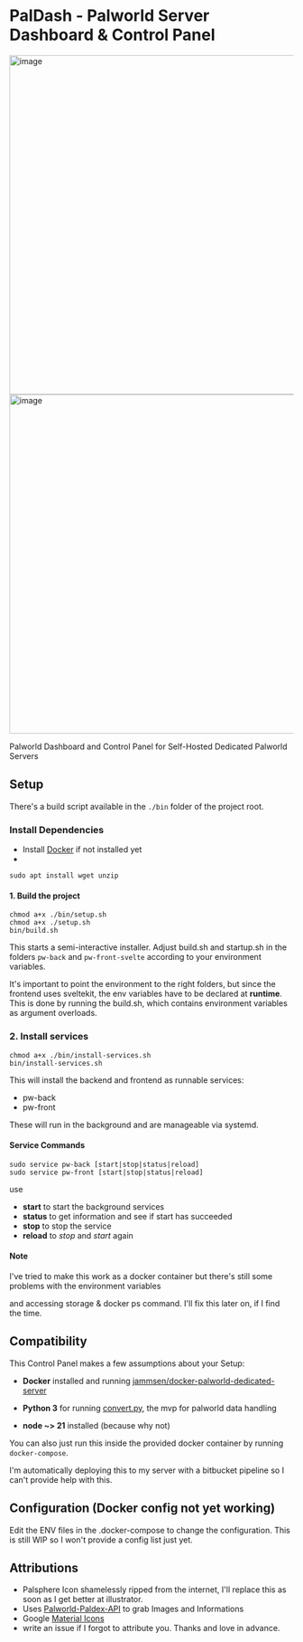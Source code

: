 
# PalDash - Palworld Server Dashboard & Control Panel
<img width="600" alt="image" src="https://github.com/rbarisic-lme/pal-dash/assets/54026388/6acaa932-f551-4c55-8075-65807b4f1e44">
<img width="600" alt="image" src="https://github.com/rbarisic-lme/pal-dash/assets/54026388/840bebad-9b96-4706-ac19-02654f67355e">

Palworld Dashboard and Control Panel for Self-Hosted Dedicated Palworld Servers

## Setup

There's a build script available in the `./bin` folder of the project root.

### Install Dependencies

- Install [Docker]([https://docs.docker.com/compose/install/](https://docs.docker.com/engine/install/ubuntu/)) if not installed  yet
-  
```
sudo apt install wget unzip 
```

#### 1. Build the project
```
chmod a+x ./bin/setup.sh
chmod a+x ./setup.sh
bin/build.sh
```

This starts a semi-interactive installer.
Adjust build.sh and startup.sh in the folders `pw-back` and `pw-front-svelte` according to your environment variables.

It's important to point the environment to the right folders, but since the frontend uses sveltekit, the env variables have to be declared at __runtime__. This is done by running the build.sh, which contains environment variables as argument overloads.

### 2. Install services
```
chmod a+x ./bin/install-services.sh
bin/install-services.sh
```
This will install the backend and frontend as runnable services:
- pw-back
- pw-front

These will run in the background and are manageable via systemd.
#### Service Commands
```
sudo service pw-back [start|stop|status|reload]
sudo service pw-front [start|stop|status|reload]
```
use
- __start__ to start the background services
-  __status__ to get information and see if start has succeeded
-  __stop__ to stop the service
- __reload__ to _stop_ and _start_ again
#### Note

I've tried to make this work as a docker container but there's still some problems with the environment variables

and accessing storage & docker ps command. I'll fix this later on, if I find the time.

## Compatibility

This Control Panel makes a few assumptions about your Setup:

- **Docker** installed and running [jammsen/docker-palworld-dedicated-server](https://github.com/jammsen/docker-palworld-dedicated-server)

- **Python 3** for running [convert.py](https://github.com/cheahjs/palworld-save-tools/), the mvp for palworld data handling

- **node ~> 21** installed (because why not)

You can also just run this inside the provided docker container by running `docker-compose`.

I'm automatically deploying this to my server with a bitbucket pipeline so I can't provide help with this.

## Configuration (Docker config not yet working)

Edit the ENV files in the .docker-compose to change the configuration. This is still WIP so I won't provide a config list just yet.  

## Attributions

- Palsphere Icon shamelessly ripped from the internet, I'll replace this as soon as I get better at illustrator.
- Uses [Palworld-Paldex-API](https://github.com/mlg404/palworld-paldex-api) to grab Images and Informations
- Google [Material Icons](https://fonts.google.com/icons)
- write an issue if I forgot to attribute you. Thanks and love in advance.
